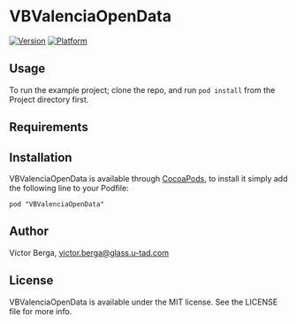 # VBValenciaOpenData

[![Version](http://cocoapod-badges.herokuapp.com/v/VBValenciaOpenData/badge.png)](http://cocoadocs.org/docsets/VBValenciaOpenData)
[![Platform](http://cocoapod-badges.herokuapp.com/p/VBValenciaOpenData/badge.png)](http://cocoadocs.org/docsets/VBValenciaOpenData)

## Usage

To run the example project; clone the repo, and run `pod install` from the Project directory first.

## Requirements

## Installation

VBValenciaOpenData is available through [CocoaPods](http://cocoapods.org), to install
it simply add the following line to your Podfile:

    pod "VBValenciaOpenData"

## Author

Víctor Berga, victor.berga@glass.u-tad.com

## License

VBValenciaOpenData is available under the MIT license. See the LICENSE file for more info.

